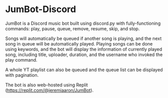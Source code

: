 # JumBot-Discord
JumBot is a Discord music bot built using discord.py with fully-functioning commands: play, pause, queue, remove, resume, skip, and stop.

Songs will automatically be queued if another song is playing, and the next song in queue will be automatically played. Playing songs can be done using keywords, and the bot will display the information of currently played song, including title, uploader, duration, and the username who invoked the play command.

A whole YT playlist can also be queued and the queue list can be displayed with pagination.

The bot is also web-hosted using Replit (https://replit.com/@jeremiaaron/JumBot).
